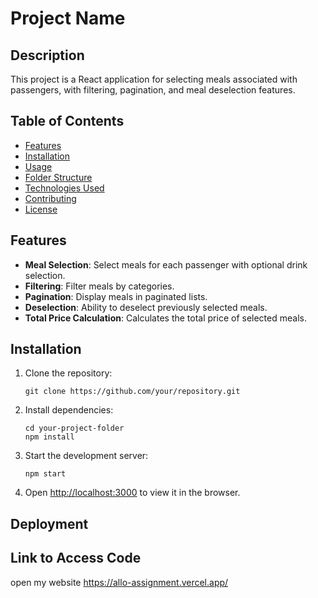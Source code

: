 # Project Name

## Description

This project is a React application for selecting meals associated with passengers, with filtering, pagination, and meal deselection features.

## Table of Contents

- [Features](#features)
- [Installation](#installation)
- [Usage](#usage)
- [Folder Structure](#folder-structure)
- [Technologies Used](#technologies-used)
- [Contributing](#contributing)
- [License](#license)

## Features

- **Meal Selection**: Select meals for each passenger with optional drink selection.
- **Filtering**: Filter meals by categories.
- **Pagination**: Display meals in paginated lists.
- **Deselection**: Ability to deselect previously selected meals.
- **Total Price Calculation**: Calculates the total price of selected meals.

## Installation

1. Clone the repository:

   ```
   git clone https://github.com/your/repository.git
   ```

2. Install dependencies:

   ```
   cd your-project-folder
   npm install
   ```

3. Start the development server:

   ```
   npm start
   ```

4. Open [http://localhost:3000](http://localhost:3000) to view it in the browser.

## Deployment

## Link to Access Code
open my website
https://allo-assignment.vercel.app/
